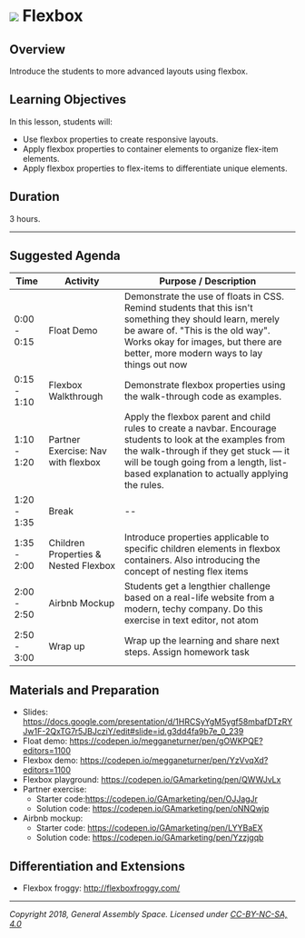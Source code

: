 # ![](https://ga-dash.s3.amazonaws.com/production/assets/logo-9f88ae6c9c3871690e33280fcf557f33.png) Flexbox

## Overview
Introduce the students to more advanced layouts using flexbox.


## Learning Objectives
In this lesson, students will:
- Use flexbox properties to create responsive layouts.
- Apply flexbox properties to container elements to organize flex-item elements.
- Apply flexbox properties to flex-items to differentiate unique elements.

## Duration
3 hours.

---

## Suggested Agenda

| Time | Activity | Purpose / Description |
| --- | --- | --- |
| 0:00 - 0:15 | Float Demo | Demonstrate the use of floats in CSS. Remind students that this isn't something they should learn, merely be aware of. "This is the old way". Works okay for images, but there are better, more modern ways to lay things out now |
| 0:15 - 1:10 | Flexbox Walkthrough | Demonstrate flexbox properties using the walk-through code as examples. |
| 1:10 - 1:20 | Partner Exercise: Nav with flexbox | Apply the flexbox parent and child rules to create a navbar. Encourage students to look at the examples from the walk-through if they get stuck — it will be tough going from a length, list-based explanation to actually applying the rules. |
| 1:20 - 1:35 | Break | -- |
| 1:35 - 2:00 | Children Properties & Nested Flexbox | Introduce properties applicable to specific children elements in flexbox containers. Also introducing the concept of nesting flex items |
| 2:00 - 2:50 | Airbnb Mockup | Students get a lengthier challenge based on a real-life website from a modern, techy company. Do this exercise in text editor, not atom |
| 2:50 - 3:00  | Wrap up | Wrap up the learning and share next steps. Assign homework task |






## Materials and Preparation
- Slides: https://docs.google.com/presentation/d/1HRCSyYgM5ygf58mbafDTzRYJw1F-2QxTG7r5JBJcziY/edit#slide=id.g3dd4fa9b7e_0_239
- Float demo: https://codepen.io/megganeturner/pen/gOWKPQE?editors=1100
- Flexbox demo: https://codepen.io/megganeturner/pen/YzVvqXd?editors=1100
- Flexbox playground: https://codepen.io/GAmarketing/pen/QWWJvLx
- Partner exercise:
    - Starter code:https://codepen.io/GAmarketing/pen/OJJagJr
    - Solution code: https://codepen.io/GAmarketing/pen/oNNQwjp
- Airbnb mockup:
    - Starter code: https://codepen.io/GAmarketing/pen/LYYBaEX
    - Solution code: https://codepen.io/GAmarketing/pen/Yzzjgqb


## Differentiation and Extensions
- Flexbox froggy: http://flexboxfroggy.com/

---
*Copyright 2018, General Assembly Space. Licensed under [CC-BY-NC-SA, 4.0](https://creativecommons.org/licenses/by-nc-sa/4.0/)*
